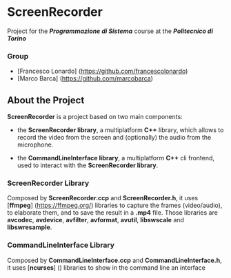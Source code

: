 # ScreenRecorder

Project for the ***Programmazione di Sistema*** course at the ***Politecnico di Torino***

### Group

- [Francesco Lonardo] (https://github.com/francescolonardo)
- [Marco Barca] (https://github.com/marcobarca)

## About the Project

**ScreenRecorder** is a project based on two main components:

- the **ScreenRecorder library**, a multiplatform **C++** library, which allows to record the video from the screen and (optionally) the audio from the microphone.

- the **CommandLineInterface library**, a multiplatform **C++** cli frontend, used to interact with the **ScreenRecorder library**.

### ScreenRecorder Library

Composed by **ScreenRecorder.ccp** and **ScreenRecorder.h**, it uses [**ffmpeg**] (https://ffmpeg.org/) libraries to capture the frames (video/audio), to elaborate them, and to save the result in a **.mp4** file.
Those libraries are **avcodec**, **avdevice**, **avfilter**, **avformat**, **avutil**, **libswscale** and **libswresample**.


### CommandLineInterface Library

Composed by **CommandLineInterface.ccp** and **CommandLineInterface.h**, it uses [**ncurses**] () libraries to show in the command line an interface
